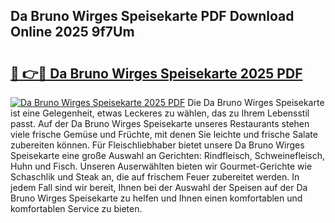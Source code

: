 ## Da Bruno Wirges Speisekarte PDF Download Online 2025 9f7Um

# <h2><a href="http://gc8aphh.nevu.top/?p=Da+Bruno+Wirges+Speisekarte">🔗 👉🔴 Da Bruno Wirges Speisekarte 2025 PDF</a></h2>

[![Da Bruno Wirges Speisekarte 2025 PDF](https://i.imgur.com/dBaPXMq.png)](http://gc8aphh.nevu.top/?p=Da+Bruno+Wirges+Speisekarte)
Die Da Bruno Wirges Speisekarte ist eine Gelegenheit, etwas Leckeres zu wählen, das zu Ihrem Lebensstil passt. Auf der Da Bruno Wirges Speisekarte unseres Restaurants stehen viele frische Gemüse und Früchte, mit denen Sie leichte und frische Salate zubereiten können. Für Fleischliebhaber bietet unsere Da Bruno Wirges Speisekarte eine große Auswahl an Gerichten: Rindfleisch, Schweinefleisch, Huhn und Fisch. Unseren Auserwählten bieten wir Gourmet-Gerichte wie Schaschlik und Steak an, die auf frischem Feuer zubereitet werden. In jedem Fall sind wir bereit, Ihnen bei der Auswahl der Speisen auf der Da Bruno Wirges Speisekarte zu helfen und Ihnen einen komfortablen und komfortablen Service zu bieten.
